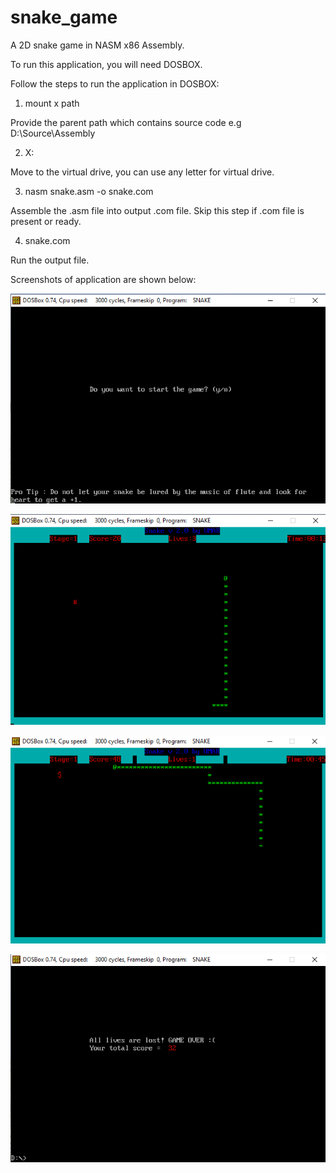 # snake_game
A 2D snake game in NASM x86 Assembly.

To run this application, you will need DOSBOX.

Follow the steps to run the application in DOSBOX:
1. mount x path

Provide the parent path which contains source code e.g D:\Source\Assembly

2. X:

Move to the virtual drive, you can use any letter for virtual drive.

3. nasm snake.asm -o snake.com

Assemble the .asm file into output .com file. Skip this step if .com file is present or ready.

4. snake.com

Run the output file.

Screenshots of application are shown below:

![](images/1.png)

![](images/2.png)

![](images/3.png)

![](images/4.png)

